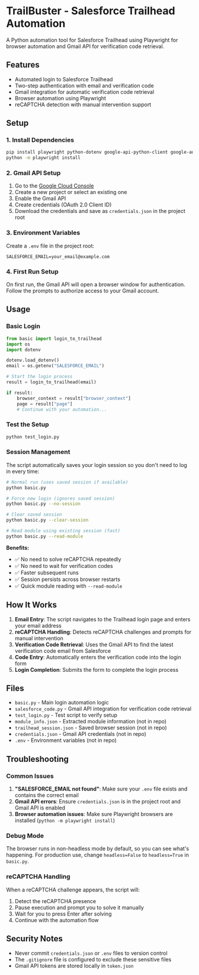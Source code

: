 # TrailBuster - Salesforce Trailhead Automation

A Python automation tool for Salesforce Trailhead using Playwright for browser automation and Gmail API for verification code retrieval.

## Features

- Automated login to Salesforce Trailhead
- Two-step authentication with email and verification code
- Gmail integration for automatic verification code retrieval
- Browser automation using Playwright
- reCAPTCHA detection with manual intervention support

## Setup

### 1. Install Dependencies

```bash
pip install playwright python-dotenv google-api-python-client google-auth-httplib2 google-auth-oauthlib
python -m playwright install
```

### 2. Gmail API Setup

1. Go to the [Google Cloud Console](https://console.cloud.google.com/)
2. Create a new project or select an existing one
3. Enable the Gmail API
4. Create credentials (OAuth 2.0 Client ID)
5. Download the credentials and save as `credentials.json` in the project root

### 3. Environment Variables

Create a `.env` file in the project root:

```env
SALESFORCE_EMAIL=your_email@example.com
```

### 4. First Run Setup

On first run, the Gmail API will open a browser window for authentication. Follow the prompts to authorize access to your Gmail account.

## Usage

### Basic Login

```python
from basic import login_to_trailhead
import os
import dotenv

dotenv.load_dotenv()
email = os.getenv("SALESFORCE_EMAIL")

# Start the login process
result = login_to_trailhead(email)

if result:
    browser_context = result["browser_context"]
    page = result["page"]
    # Continue with your automation...
```

### Test the Setup

```bash
python test_login.py
```

### Session Management

The script automatically saves your login session so you don't need to log in every time:

```bash
# Normal run (uses saved session if available)
python basic.py

# Force new login (ignores saved session)
python basic.py --no-session

# Clear saved session
python basic.py --clear-session

# Read module using existing session (fast)
python basic.py --read-module
```

**Benefits:**

- ✅ No need to solve reCAPTCHA repeatedly
- ✅ No need to wait for verification codes
- ✅ Faster subsequent runs
- ✅ Session persists across browser restarts
- ✅ Quick module reading with `--read-module`

## How It Works

1. **Email Entry**: The script navigates to the Trailhead login page and enters your email address
2. **reCAPTCHA Handling**: Detects reCAPTCHA challenges and prompts for manual intervention
3. **Verification Code Retrieval**: Uses the Gmail API to find the latest verification code email from Salesforce
4. **Code Entry**: Automatically enters the verification code into the login form
5. **Login Completion**: Submits the form to complete the login process

## Files

- `basic.py` - Main login automation logic
- `salesforce_code.py` - Gmail API integration for verification code retrieval
- `test_login.py` - Test script to verify setup
- `module_info.json` - Extracted module information (not in repo)
- `trailhead_session.json` - Saved browser session (not in repo)
- `credentials.json` - Gmail API credentials (not in repo)
- `.env` - Environment variables (not in repo)

## Troubleshooting

### Common Issues

1. **"SALESFORCE_EMAIL not found"**: Make sure your `.env` file exists and contains the correct email
2. **Gmail API errors**: Ensure `credentials.json` is in the project root and Gmail API is enabled
3. **Browser automation issues**: Make sure Playwright browsers are installed (`python -m playwright install`)

### Debug Mode

The browser runs in non-headless mode by default, so you can see what's happening. For production use, change `headless=False` to `headless=True` in `basic.py`.

### reCAPTCHA Handling

When a reCAPTCHA challenge appears, the script will:

1. Detect the reCAPTCHA presence
2. Pause execution and prompt you to solve it manually
3. Wait for you to press Enter after solving
4. Continue with the automation flow

## Security Notes

- Never commit `credentials.json` or `.env` files to version control
- The `.gitignore` file is configured to exclude these sensitive files
- Gmail API tokens are stored locally in `token.json`
